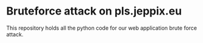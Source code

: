 # Bruteforce attack on pls.jeppix.eu
This repository holds all the python code for our web application brute force attack.
